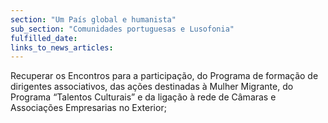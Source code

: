 ```yaml
---
section: "Um País global e humanista"
sub_section: "Comunidades portuguesas e Lusofonia"
fulfilled_date:
links_to_news_articles:
---
```


Recuperar os Encontros para a participação, do Programa de formação de dirigentes associativos, das ações destinadas à Mulher Migrante, do Programa “Talentos Culturais” e da ligação à rede de Câmaras e Associações Empresarias no Exterior;